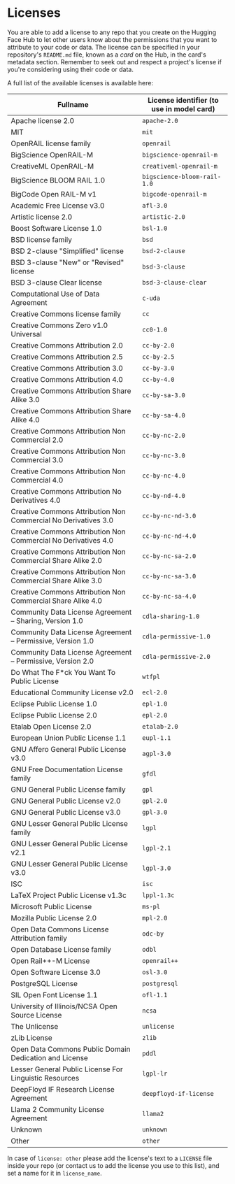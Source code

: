 # Licenses

You are able to add a license to any repo that you create on the Hugging Face Hub to let other users know about the permissions that you want to attribute to your code or data. The license can be specified in your repository's `README.md` file, known as a *card* on the Hub, in the card's metadata section. Remember to seek out and respect a project's license if you're considering using their code or data.

A full list of the available licenses is available here:

<!-- IMPORTANT: do not remove or alter the "region" comments below -->

<!-- region licenses -->
Fullname | License identifier (to use in model card)
--- | ---
Apache license 2.0 | `apache-2.0`
MIT | `mit`
OpenRAIL license family | `openrail`
BigScience OpenRAIL-M | `bigscience-openrail-m`
CreativeML OpenRAIL-M | `creativeml-openrail-m`
BigScience BLOOM RAIL 1.0 | `bigscience-bloom-rail-1.0`
BigCode Open RAIL-M v1 | `bigcode-openrail-m`
Academic Free License v3.0 | `afl-3.0`
Artistic license 2.0 | `artistic-2.0`
Boost Software License 1.0 | `bsl-1.0`
BSD license family | `bsd`
BSD 2-clause "Simplified" license | `bsd-2-clause`
BSD 3-clause "New" or "Revised" license | `bsd-3-clause`
BSD 3-clause Clear license | `bsd-3-clause-clear`
Computational Use of Data Agreement | `c-uda`
Creative Commons license family | `cc`
Creative Commons Zero v1.0 Universal | `cc0-1.0`
Creative Commons Attribution 2.0 | `cc-by-2.0`
Creative Commons Attribution 2.5 | `cc-by-2.5`
Creative Commons Attribution 3.0 | `cc-by-3.0`
Creative Commons Attribution 4.0 | `cc-by-4.0`
Creative Commons Attribution Share Alike 3.0 | `cc-by-sa-3.0`
Creative Commons Attribution Share Alike 4.0 | `cc-by-sa-4.0`
Creative Commons Attribution Non Commercial 2.0 | `cc-by-nc-2.0`
Creative Commons Attribution Non Commercial 3.0 | `cc-by-nc-3.0`
Creative Commons Attribution Non Commercial 4.0 | `cc-by-nc-4.0`
Creative Commons Attribution No Derivatives 4.0 | `cc-by-nd-4.0`
Creative Commons Attribution Non Commercial No Derivatives 3.0 | `cc-by-nc-nd-3.0`
Creative Commons Attribution Non Commercial No Derivatives 4.0 | `cc-by-nc-nd-4.0`
Creative Commons Attribution Non Commercial Share Alike 2.0 | `cc-by-nc-sa-2.0`
Creative Commons Attribution Non Commercial Share Alike 3.0 | `cc-by-nc-sa-3.0`
Creative Commons Attribution Non Commercial Share Alike 4.0 | `cc-by-nc-sa-4.0`
Community Data License Agreement – Sharing, Version 1.0 | `cdla-sharing-1.0`
Community Data License Agreement – Permissive, Version 1.0 | `cdla-permissive-1.0`
Community Data License Agreement – Permissive, Version 2.0 | `cdla-permissive-2.0`
Do What The F*ck You Want To Public License | `wtfpl`
Educational Community License v2.0 | `ecl-2.0`
Eclipse Public License 1.0 | `epl-1.0`
Eclipse Public License 2.0 | `epl-2.0`
Etalab Open License 2.0 | `etalab-2.0`
European Union Public License 1.1 | `eupl-1.1`
GNU Affero General Public License v3.0 | `agpl-3.0`
GNU Free Documentation License family | `gfdl`
GNU General Public License family | `gpl`
GNU General Public License v2.0 | `gpl-2.0`
GNU General Public License v3.0 | `gpl-3.0`
GNU Lesser General Public License family | `lgpl`
GNU Lesser General Public License v2.1 | `lgpl-2.1`
GNU Lesser General Public License v3.0 | `lgpl-3.0`
ISC | `isc`
LaTeX Project Public License v1.3c | `lppl-1.3c`
Microsoft Public License | `ms-pl`
Mozilla Public License 2.0 | `mpl-2.0`
Open Data Commons License Attribution family | `odc-by`
Open Database License family | `odbl`
Open Rail++-M License | `openrail++`
Open Software License 3.0 | `osl-3.0`
PostgreSQL License | `postgresql`
SIL Open Font License 1.1 | `ofl-1.1`
University of Illinois/NCSA Open Source License | `ncsa`
The Unlicense | `unlicense`
zLib License | `zlib`
Open Data Commons Public Domain Dedication and License | `pddl`
Lesser General Public License For Linguistic Resources | `lgpl-lr`
DeepFloyd IF Research License Agreement | `deepfloyd-if-license`
Llama 2 Community License Agreement | `llama2`
Unknown | `unknown`
Other | `other`
<!-- endregion -->

In case of `license: other` please add the license's text to a `LICENSE` file inside your repo (or contact us to add the license you use to this list), and set a name for it in `license_name`.
